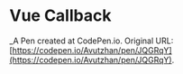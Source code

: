 # Vue Callback
 _A Pen created at CodePen.io. Original URL: [https://codepen.io/Avutzhan/pen/JQGRqY](https://codepen.io/Avutzhan/pen/JQGRqY).

 